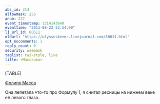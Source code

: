 ```yaml
---
abs_id: 314
allowmask: 256
anum: 227
event_timestamp: 1314143640
eventtime: "2011-08-23 23:54:00"
lj_url_id: 80611
oldurl: "https://ulysses4ever.livejournal.com/80611.html"
opt_nocomments: 1
reply_count: 0
security: usemask
taglist: twi-style, live
title: «Массачка»
---
```


[TABLE]

  
[Фелипе
Масса](http://ru.wikipedia.org/wiki/%D0%A4%D0%B5%D0%BB%D0%B8%D0%BF%D0%B5_%D0%9C%D0%B0%D1%81%D1%81%D0%B0)

  
Она лепетала что-то про Формулу 1, я считал ресницы на нижнем веке её
левого глаза.

